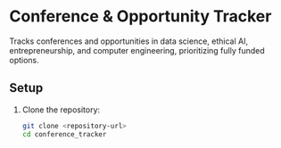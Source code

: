 # Conference & Opportunity Tracker

Tracks conferences and opportunities in data science, ethical AI, entrepreneurship, and computer engineering, prioritizing fully funded options.

## Setup
1. Clone the repository:
   ```bash
   git clone <repository-url>
   cd conference_tracker